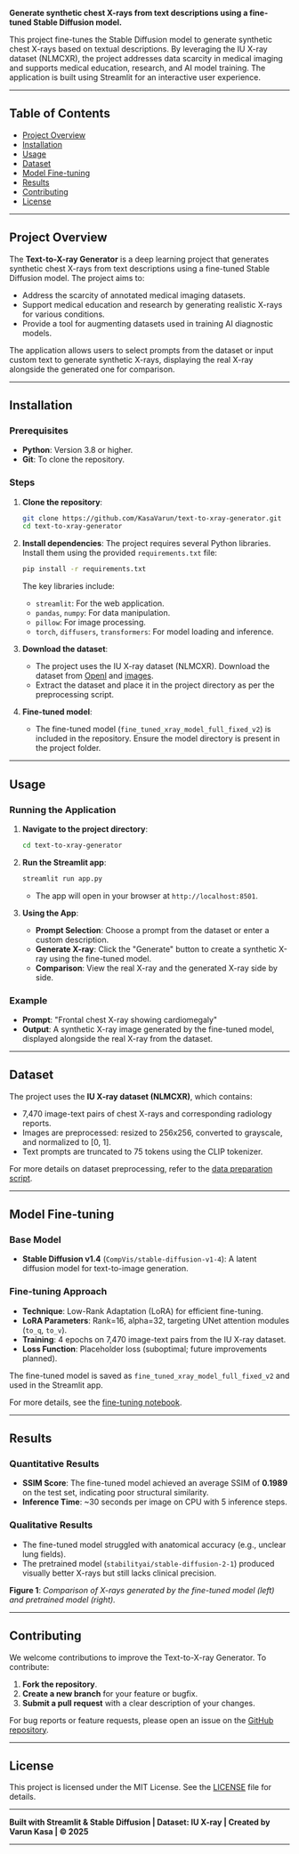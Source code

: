 

**Generate synthetic chest X-rays from text descriptions using a fine-tuned Stable Diffusion model.**

This project fine-tunes the Stable Diffusion model to generate synthetic chest X-rays based on textual descriptions. By leveraging the IU X-ray dataset (NLMCXR), the project addresses data scarcity in medical imaging and supports medical education, research, and AI model training. The application is built using Streamlit for an interactive user experience.

---

## Table of Contents

- [Project Overview](#project-overview)
- [Installation](#installation)
- [Usage](#usage)
- [Dataset](#dataset)
- [Model Fine-tuning](#model-fine-tuning)
- [Results](#results)
- [Contributing](#contributing)
- [License](#license)

---

## Project Overview

The **Text-to-X-ray Generator** is a deep learning project that generates synthetic chest X-rays from text descriptions using a fine-tuned Stable Diffusion model. The project aims to:

- Address the scarcity of annotated medical imaging datasets.
- Support medical education and research by generating realistic X-rays for various conditions.
- Provide a tool for augmenting datasets used in training AI diagnostic models.

The application allows users to select prompts from the dataset or input custom text to generate synthetic X-rays, displaying the real X-ray alongside the generated one for comparison.

---

## Installation

### Prerequisites

- **Python**: Version 3.8 or higher.
- **Git**: To clone the repository.

### Steps

1. **Clone the repository**:
   ```bash
   git clone https://github.com/KasaVarun/text-to-xray-generator.git
   cd text-to-xray-generator
   ```

2. **Install dependencies**:
   The project requires several Python libraries. Install them using the provided `requirements.txt` file:
   ```bash
   pip install -r requirements.txt
   ```
   The key libraries include:
   - `streamlit`: For the web application.
   - `pandas`, `numpy`: For data manipulation.
   - `pillow`: For image processing.
   - `torch`, `diffusers`, `transformers`: For model loading and inference.

3. **Download the dataset**:
   - The project uses the IU X-ray dataset (NLMCXR). Download the dataset from [OpenI](https://openi.nlm.nih.gov/imgs/collections/NLMCXR_reports.tgz) and [images](https://openi.nlm.nih.gov/imgs/collections/NLMCXR_png.tgz).
   - Extract the dataset and place it in the project directory as per the preprocessing script.

4. **Fine-tuned model**:
   - The fine-tuned model (`fine_tuned_xray_model_full_fixed_v2`) is included in the repository. Ensure the model directory is present in the project folder.

---

## Usage

### Running the Application

1. **Navigate to the project directory**:
   ```bash
   cd text-to-xray-generator
   ```

2. **Run the Streamlit app**:
   ```bash
   streamlit run app.py
   ```
   - The app will open in your browser at `http://localhost:8501`.

3. **Using the App**:
   - **Prompt Selection**: Choose a prompt from the dataset or enter a custom description.
   - **Generate X-ray**: Click the "Generate" button to create a synthetic X-ray using the fine-tuned model.
   - **Comparison**: View the real X-ray and the generated X-ray side by side.

### Example

- **Prompt**: "Frontal chest X-ray showing cardiomegaly"
- **Output**: A synthetic X-ray image generated by the fine-tuned model, displayed alongside the real X-ray from the dataset.

---

## Dataset

The project uses the **IU X-ray dataset (NLMCXR)**, which contains:

- 7,470 image-text pairs of chest X-rays and corresponding radiology reports.
- Images are preprocessed: resized to 256x256, converted to grayscale, and normalized to [0, 1].
- Text prompts are truncated to 75 tokens using the CLIP tokenizer.

For more details on dataset preprocessing, refer to the [data preparation script](link-to-script).

---

## Model Fine-tuning

### Base Model

- **Stable Diffusion v1.4** (`CompVis/stable-diffusion-v1-4`): A latent diffusion model for text-to-image generation.

### Fine-tuning Approach

- **Technique**: Low-Rank Adaptation (LoRA) for efficient fine-tuning.
- **LoRA Parameters**: Rank=16, alpha=32, targeting UNet attention modules (`to_q`, `to_v`).
- **Training**: 4 epochs on 7,470 image-text pairs from the IU X-ray dataset.
- **Loss Function**: Placeholder loss (suboptimal; future improvements planned).

The fine-tuned model is saved as `fine_tuned_xray_model_full_fixed_v2` and used in the Streamlit app.

For more details, see the [fine-tuning notebook](link-to-notebook).

---

## Results

### Quantitative Results

- **SSIM Score**: The fine-tuned model achieved an average SSIM of **0.1989** on the test set, indicating poor structural similarity.
- **Inference Time**: ~30 seconds per image on CPU with 5 inference steps.

### Qualitative Results

- The fine-tuned model struggled with anatomical accuracy (e.g., unclear lung fields).
- The pretrained model (`stabilityai/stable-diffusion-2-1`) produced visually better X-rays but still lacks clinical precision.

**Figure 1**: *Comparison of X-rays generated by the fine-tuned model (left) and pretrained model (right).*

---

## Contributing

We welcome contributions to improve the Text-to-X-ray Generator. To contribute:

1. **Fork the repository**.
2. **Create a new branch** for your feature or bugfix.
3. **Submit a pull request** with a clear description of your changes.

For bug reports or feature requests, please open an issue on the [GitHub repository](https://github.com/KasaVarun/text-to-xray-generator/issues).

---

## License

This project is licensed under the MIT License. See the [LICENSE](LICENSE) file for details.

---

**Built with Streamlit & Stable Diffusion | Dataset: IU X-ray | Created by Varun Kasa | © 2025**

---

